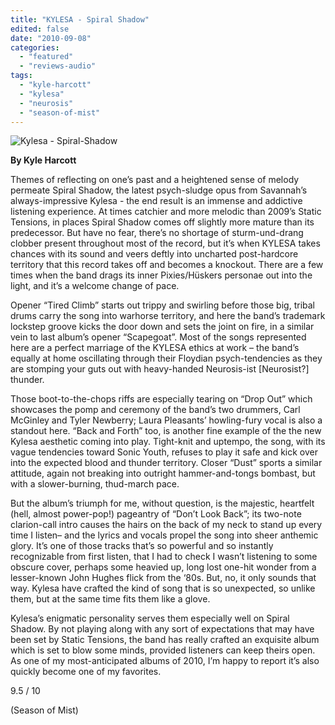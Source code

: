 ```yaml
---
title: "KYLESA - Spiral Shadow"
edited: false
date: "2010-09-08"
categories:
  - "featured"
  - "reviews-audio"
tags:
  - "kyle-harcott"
  - "kylesa"
  - "neurosis"
  - "season-of-mist"
---
```


![](http://www.hellbound.ca/wp-content/uploads/2010/09/Kylesa-Spiral-Shadow-300x300.jpg "Kylesa - Spiral-Shadow")

**By Kyle Harcott**

Themes of reflecting on one’s past and a heightened sense of melody permeate Spiral Shadow, the latest psych-sludge opus from Savannah’s always-impressive Kylesa - the end result is an immense and addictive listening experience. At times catchier and more melodic than 2009’s Static Tensions, in places Spiral Shadow comes off slightly more mature than its predecessor. But have no fear, there’s no shortage of sturm-und-drang clobber present throughout most of the record, but it’s when KYLESA takes chances with its sound and veers deftly into uncharted post-hardcore territory that this record takes off and becomes a knockout. There are a few times when the band drags its inner Pixies/Hüskers personae out into the light, and it’s a welcome change of pace.

Opener “Tired Climb” starts out trippy and swirling before those big, tribal drums carry the song into warhorse territory, and here the band’s trademark lockstep groove kicks the door down and sets the joint on fire, in a similar vein to last album’s opener “Scapegoat”. Most of the songs represented here are a perfect marriage of the KYLESA ethics at work – the band’s equally at home oscillating through their Floydian psych-tendencies as they are stomping your guts out with heavy-handed Neurosis-ist \[Neurosist?\] thunder.

Those boot-to-the-chops riffs are especially tearing on “Drop Out” which showcases the pomp and ceremony of the band’s two drummers, Carl McGinley and Tyler Newberry; Laura Pleasants’ howling-fury vocal is also a standout here. “Back and Forth” too, is another fine example of the the new Kylesa aesthetic coming into play. Tight-knit and uptempo, the song, with its vague tendencies toward Sonic Youth, refuses to play it safe and kick over into the expected blood and thunder territory. Closer “Dust” sports a similar attitude, again not breaking into outright hammer-and-tongs bombast, but with a slower-burning, thud-march pace.

But the album’s triumph for me, without question, is the majestic, heartfelt (hell, almost power-pop!) pageantry of “Don’t Look Back”; its two-note clarion-call intro causes the hairs on the back of my neck to stand up every time I listen– and the lyrics and vocals propel the song into sheer anthemic glory. It’s one of those tracks that’s so powerful and so instantly recognizable from first listen, that I had to check I wasn’t listening to some obscure cover, perhaps some heavied up, long lost one-hit wonder from a lesser-known John Hughes flick from the ‘80s. But, no, it only sounds that way. Kylesa have crafted the kind of song that is so unexpected, so unlike them, but at the same time fits them like a glove.

Kylesa’s enigmatic personality serves them especially well on Spiral Shadow. By not playing along with any sort of expectations that may have been set by Static Tensions, the band has really crafted an exquisite album which is set to blow some minds, provided listeners can keep theirs open. As one of my most-anticipated albums of 2010, I’m happy to report it’s also quickly become one of my favorites.

9.5 / 10

(Season of Mist)
